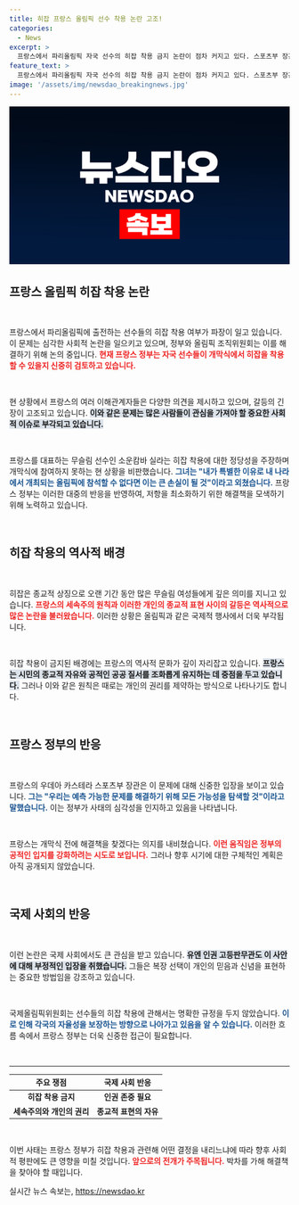 ```yaml
---
title: 히잡 프랑스 올림픽 선수 착용 논란 고조!
categories:
  - News
excerpt: >
  프랑스에서 파리올림픽 자국 선수의 히잡 착용 금지 논란이 점차 커지고 있다. 스포츠부 장관은 해결책을 찾아야 한다며 시민들의 세속주의 준수를 기대하는 한편, 선수들의 권리도 중요하다고 강조했다. 과연 올림픽 개막식 전 문제는 해결될 수 있을까?
feature_text: >
  프랑스에서 파리올림픽 자국 선수의 히잡 착용 금지 논란이 점차 커지고 있다. 스포츠부 장관은 해결책을 찾아야 한다며 시민들의 세속주의 준수를 기대하는 한편, 선수들의 권리도 중요하다고 강조했다. 과연 올림픽 개막식 전 문제는 해결될 수 있을까?
image: '/assets/img/newsdao_breakingnews.jpg'
---
```


<p><img src="/assets/img/newsdao_breakingnews.jpg" alt="ontimetimes 속보" /></p>

<h2 data-ke-size="size26">프랑스 올림픽 히잡 착용 논란</h2>

<p data-ke-size="size16">&nbsp;</p>

<p>프랑스에서 파리올림픽에 출전하는 선수들의 히잡 착용 여부가 파장이 일고 있습니다. 이 문제는 심각한 사회적 논란을 일으키고 있으며, 정부와 올림픽 조직위원회는 이를 해결하기 위해 논의 중입니다. <b><span style="color: #ee2323;">현재 프랑스 정부는 자국 선수들이 개막식에서 히잡을 착용할 수 있을지 신중히 검토하고 있습니다.</span></b> </p>

<p data-ke-size="size16">&nbsp;</p>

<p>현 상황에서 프랑스의 여러 이해관계자들은 다양한 의견을 제시하고 있으며, 갈등의 긴장이 고조되고 있습니다. <b><span style="background-color: #21538527;">이와 같은 문제는 많은 사람들이 관심을 가져야 할 중요한 사회적 이슈로 부각되고 있습니다.</span></b></p>

<p data-ke-size="size16">&nbsp;</p>

<p data-ke-size="size16">프랑스를 대표하는 무슬림 선수인 소운캄바 실라는 히잡 착용에 대한 정당성을 주장하며 개막식에 참여하지 못하는 현 상황을 비판했습니다. <b><span style="color: #1a5490;">그녀는 "내가 특별한 이유로 내 나라에서 개최되는 올림픽에 참석할 수 없다면 이는 큰 손실이 될 것"이라고 외쳤습니다.</span></b> 프랑스 정부는 이러한 대중의 반응을 반영하여, 저항을 최소화하기 위한 해결책을 모색하기 위해 노력하고 있습니다.</p>

<p data-ke-size="size16">&nbsp;</p>

<h2 data-ke-size="size26">히잡 착용의 역사적 배경</h2>

<p data-ke-size="size16">&nbsp;</p>

<p>히잡은 종교적 상징으로 오랜 기간 동안 많은 무슬림 여성들에게 깊은 의미를 지니고 있습니다. <b><span style="color: #ee2323;">프랑스의 세속주의 원칙과 이러한 개인의 종교적 표현 사이의 갈등은 역사적으로 많은 논란을 불러왔습니다.</span></b> 이러한 상황은 올림픽과 같은 국제적 행사에서 더욱 부각됩니다.</p>

<p data-ke-size="size16">&nbsp;</p>

<p>히잡 착용이 금지된 배경에는 프랑스의 역사적 문화가 깊이 자리잡고 있습니다. <b><span style="background-color: #21538527;">프랑스는 시민의 종교적 자유와 공적인 공공 질서를 조화롭게 유지하는 데 중점을 두고 있습니다.</span></b> 그러나 이와 같은 원칙은 때로는 개인의 권리를 제약하는 방식으로 나타나기도 합니다.</p>

<p data-ke-size="size16">&nbsp;</p>

<h2 data-ke-size="size26">프랑스 정부의 반응</h2>

<p data-ke-size="size16">&nbsp;</p>

<p>프랑스의 우데아 카스테라 스포츠부 장관은 이 문제에 대해 신중한 입장을 보이고 있습니다. <b><span style="color: #1a5490;">그는 "우리는 예측 가능한 문제를 해결하기 위해 모든 가능성을 탐색할 것"이라고 말했습니다.</span></b> 이는 정부가 사태의 심각성을 인지하고 있음을 나타냅니다.</p>

<p data-ke-size="size16">&nbsp;</p>

<p>프랑스는 개막식 전에 해결책을 찾겠다는 의지를 내비쳤습니다. <b><span style="color: #ee2323;">이런 움직임은 정부의 공적인 입지를 강화하려는 시도로 보입니다.</span></b> 그러나 향후 시기에 대한 구체적인 계획은 아직 공개되지 않았습니다.</p>

<p data-ke-size="size16">&nbsp;</p>

<h2 data-ke-size="size26">국제 사회의 반응</h2>

<p data-ke-size="size16">&nbsp;</p>

<p>이런 논란은 국제 사회에서도 큰 관심을 받고 있습니다. <b><span style="background-color: #21538527;">유엔 인권 고등판무관도 이 사안에 대해 부정적인 입장을 취했습니다.</span></b> 그들은 복장 선택이 개인의 믿음과 신념을 표현하는 중요한 방법임을 강조하고 있습니다.</p>

<p data-ke-size="size16">&nbsp;</p>

<p>국제올림픽위원회는 선수들의 히잡 착용에 관해서는 명확한 규정을 두지 않았습니다. <b><span style="color: #1a5490;">이로 인해 각국의 자율성을 보장하는 방향으로 나아가고 있음을 알 수 있습니다.</span></b> 이러한 흐름 속에서 프랑스 정부는 더욱 신중한 접근이 필요합니다.</p>

<p data-ke-size="size16">&nbsp;</p>

<hr>

<table>
    <thead>
        <tr>
            <th><b>주요 쟁점</b></th>
            <th><b>국제 사회 반응</b></th>
        </tr>
    </thead>
    <tbody>
        <tr>
            <td style="text-align: center; height: 17px;"><b>히잡 착용 금지</b></td>
            <td style="text-align: center; height: 17px;"><b>인권 존중 필요</b></td>
        </tr>
        <tr>
            <td style="text-align: center; height: 17px;"><b>세속주의와 개인의 권리</b></td>
            <td style="text-align: center; height: 17px;"><b>종교적 표현의 자유</b></td>
        </tr>
    </tbody>
</table>

<p data-ke-size="size16">&nbsp;</p>

<p>이번 사태는 프랑스 정부가 히잡 착용과 관련해 어떤 결정을 내리느냐에 따라 향후 사회적 평판에도 큰 영향을 미칠 것입니다. <b><span style="color: #ee2323;">앞으로의 전개가 주목됩니다.</span></b> 박차를 가해 해결책을 찾아야 할 때입니다.</p>
실시간 뉴스 속보는, <a href="https://newsdao.kr" rel="dofollow">https://newsdao.kr</a>


